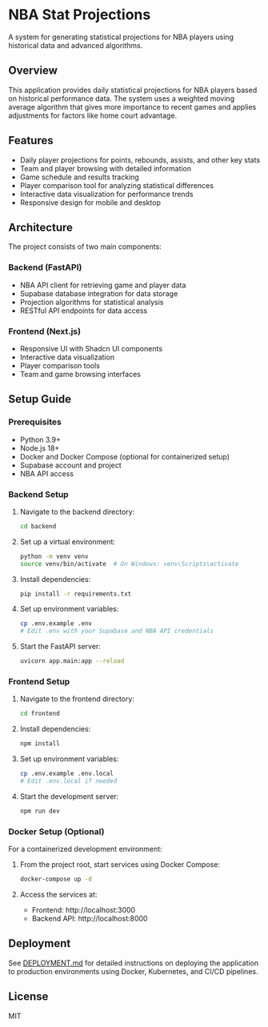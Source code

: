 # NBA Stat Projections

A system for generating statistical projections for NBA players using historical data and advanced algorithms.

## Overview

This application provides daily statistical projections for NBA players based on historical performance data. The system uses a weighted moving average algorithm that gives more importance to recent games and applies adjustments for factors like home court advantage.

## Features

- Daily player projections for points, rebounds, assists, and other key stats
- Team and player browsing with detailed information
- Game schedule and results tracking
- Player comparison tool for analyzing statistical differences
- Interactive data visualization for performance trends
- Responsive design for mobile and desktop

## Architecture

The project consists of two main components:

### Backend (FastAPI)

- NBA API client for retrieving game and player data
- Supabase database integration for data storage
- Projection algorithms for statistical analysis
- RESTful API endpoints for data access

### Frontend (Next.js)

- Responsive UI with Shadcn UI components
- Interactive data visualization
- Player comparison tools
- Team and game browsing interfaces

## Setup Guide

### Prerequisites

- Python 3.9+
- Node.js 18+
- Docker and Docker Compose (optional for containerized setup)
- Supabase account and project
- NBA API access

### Backend Setup

1. Navigate to the backend directory:
   ```bash
   cd backend
   ```

2. Set up a virtual environment:
   ```bash
   python -m venv venv
   source venv/bin/activate  # On Windows: venv\Scripts\activate
   ```

3. Install dependencies:
   ```bash
   pip install -r requirements.txt
   ```

4. Set up environment variables:
   ```bash
   cp .env.example .env
   # Edit .env with your Supabase and NBA API credentials
   ```

5. Start the FastAPI server:
   ```bash
   uvicorn app.main:app --reload
   ```

### Frontend Setup

1. Navigate to the frontend directory:
   ```bash
   cd frontend
   ```

2. Install dependencies:
   ```bash
   npm install
   ```

3. Set up environment variables:
   ```bash
   cp .env.example .env.local
   # Edit .env.local if needed
   ```

4. Start the development server:
   ```bash
   npm run dev
   ```

### Docker Setup (Optional)

For a containerized development environment:

1. From the project root, start services using Docker Compose:
   ```bash
   docker-compose up -d
   ```

2. Access the services at:
   - Frontend: http://localhost:3000
   - Backend API: http://localhost:8000

## Deployment

See [DEPLOYMENT.md](DEPLOYMENT.md) for detailed instructions on deploying the application to production environments using Docker, Kubernetes, and CI/CD pipelines.

## License

MIT